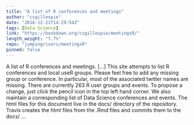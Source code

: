```yaml
---
title: "A list of R conferences and meetings"
author: "csgillespie"
date: "2016-12-21T14:29:54Z"
tags: [Data Science]
link: "https://bookdown.org/csgillespie/meetingsR/"
length_weight: "7.7%"
repo: "jumpingrivers/meetingsR"
pinned: false
---
```


A list of R conferences and meetings. [...] This site attempts to list R conferences and local useR groups. Please feel free to add any missing group or conference. In particular, most of the associated twitter names are missing. There are currently 263 R user groups and events. To propose a change, just click the pencil icon in the top left hand corner. We also maintain a corresponding list of Data Science conferences and events. The html files for this document live in the docs/ directory of the repository. Travis creates the html files from the .Rmd files and commits them to the docs/ ...
